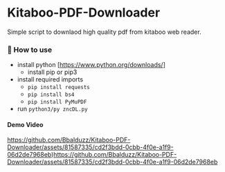 # Kitaboo-PDF-Downloader
Simple script to downlaod high quality pdf from kitaboo web reader. 
### 📝 How to use
- install python [https://www.python.org/downloads/]
   - install pip or pip3
- install required imports
   - `pip install requests`
   - `pip install bs4`
   - `pip install PyMuPDF`
- run `python3/py zncDL.py`

#### Demo Video
https://github.com/Bbalduzz/Kitaboo-PDF-Downloader/assets/81587335/cd2f3bdd-0cbb-4f0e-a1f9-06d2de7968eb)https://github.com/Bbalduzz/Kitaboo-PDF-Downloader/assets/81587335/cd2f3bdd-0cbb-4f0e-a1f9-06d2de7968eb
